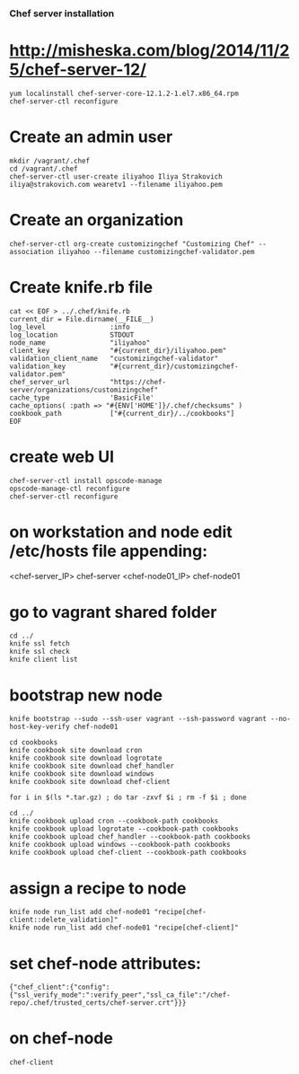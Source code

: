 ### Chef server installation ###
# http://misheska.com/blog/2014/11/25/chef-server-12/
```
yum localinstall chef-server-core-12.1.2-1.el7.x86_64.rpm
chef-server-ctl reconfigure
```
# Create an admin user
```
mkdir /vagrant/.chef
cd /vagrant/.chef
chef-server-ctl user-create iliyahoo Iliya Strakovich iliya@strakovich.com wearetv1 --filename iliyahoo.pem
```
# Create an organization
```
chef-server-ctl org-create customizingchef "Customizing Chef" --association iliyahoo --filename customizingchef-validator.pem
```
# Create knife.rb file
```
cat << EOF > ../.chef/knife.rb
current_dir = File.dirname(__FILE__)
log_level                :info
log_location             STDOUT
node_name                "iliyahoo"
client_key               "#{current_dir}/iliyahoo.pem"
validation_client_name   "customizingchef-validator"
validation_key           "#{current_dir}/customizingchef-validator.pem"
chef_server_url          "https://chef-server/organizations/customizingchef"
cache_type               'BasicFile'
cache_options( :path => "#{ENV['HOME']}/.chef/checksums" )
cookbook_path            ["#{current_dir}/../cookbooks"]
EOF
```
# create web UI
```
chef-server-ctl install opscode-manage
opscode-manage-ctl reconfigure
chef-server-ctl reconfigure
```
# on workstation and node edit /etc/hosts file appending: 
<chef-server_IP>    chef-server
<chef-node01_IP>    chef-node01

# go to vagrant shared folder
```
cd ../
knife ssl fetch
knife ssl check
knife client list
```
# bootstrap new node
```
knife bootstrap --sudo --ssh-user vagrant --ssh-password vagrant --no-host-key-verify chef-node01

cd cookbooks
knife cookbook site download cron
knife cookbook site download logrotate
knife cookbook site download chef_handler
knife cookbook site download windows
knife cookbook site download chef-client

for i in $(ls *.tar.gz) ; do tar -zxvf $i ; rm -f $i ; done

cd ../
knife cookbook upload cron --cookbook-path cookbooks
knife cookbook upload logrotate --cookbook-path cookbooks
knife cookbook upload chef_handler --cookbook-path cookbooks
knife cookbook upload windows --cookbook-path cookbooks
knife cookbook upload chef-client --cookbook-path cookbooks
```
# assign a recipe to node
```
knife node run_list add chef-node01 "recipe[chef-client::delete_validation]"
knife node run_list add chef-node01 "recipe[chef-client]"
```
# set chef-node attributes:
```
{"chef_client":{"config":{"ssl_verify_mode":":verify_peer","ssl_ca_file":"/chef-repo/.chef/trusted_certs/chef-server.crt"}}}
```
# on chef-node
```
chef-client
```

